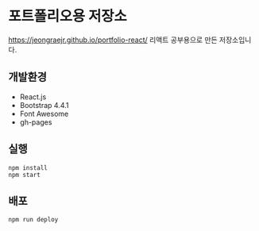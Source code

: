 # 포트폴리오용 저장소
https://jeongraejr.github.io/portfolio-react/
리액트 공부용으로 만든 저장소입니다.

## 개발환경
- React.js
- Bootstrap 4.4.1
- Font Awesome
- gh-pages

## 실행
```
npm install 
npm start
```

## 배포
```
npm run deploy
```
